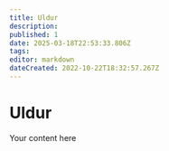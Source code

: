 ```yaml
---
title: Uldur
description: 
published: 1
date: 2025-03-18T22:53:33.806Z
tags: 
editor: markdown
dateCreated: 2022-10-22T18:32:57.267Z
---
```


# Uldur
Your content here
